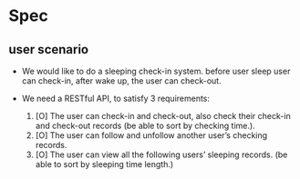 # Spec

## user scenario
 - We would like to do a sleeping check-in system. before user sleep user can check-in, after wake up, the user can check-out.

 - We need a RESTful API, to satisfy 3 requirements:
    1. [O] The user can check-in and check-out, also check their check-in and check-out records (be able to sort by checking time.).
    2. [O] The user can follow and unfollow another user’s checking records.
    3. [O] The user can view all the following users’ sleeping records. (be able to sort by sleeping time length.)
